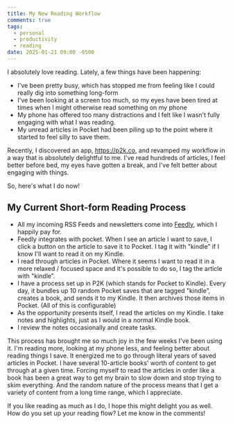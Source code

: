 ```yaml
---
title: My New Reading Workflow
comments: true
tags:
  - personal
  - productivity
  - reading
date: 2025-01-21 09:00 -0500
---
```

I absolutely love reading. Lately, a few things have been happening:

* I've been pretty busy, which has stopped me from feeling like I could really dig into something long-form
* I've been looking at a screen too much, so my eyes have been tired at times when I might otherwise read something on my phone
* My phone has offered too many distractions and I felt like I wasn't fully engaging with what I was reading.
* My unread articles in Pocket had been piling up to the point where it started to feel silly to save them.

Recently, I discovered an app, <https://p2k.co>, and revamped my workflow in a way that is absolutely delightful to me. I've read hundreds of articles, I feel better before bed, my eyes have gotten a break, and I've felt better about engaging with things.

So, here's what I do now!

## My Current Short-form Reading Process

* All my incoming RSS Feeds and newsletters come into [Feedly](https://feedly.com), which I happily pay for.
* Feedly integrates with pocket. When I see an article I want to save, I click a button on the article to save it to Pocket. I tag it with "kindle” if I know I'll want to read it on my Kindle.
* I read through articles in Pocket. Where it seems I want to read it in a more relaxed / focused space and it's possible to do so, I tag the article with "kindle”.
* I have a process set up in P2K (which stands for Pocket to Kindle). Every day, it bundles up 10 random Pocket saves that are tagged "kindle”, creates a book, and sends it to my Kindle. It then archives those items in Pocket. (All of this is configurable)
* As the opportunity presents itself, I read the articles on my Kindle. I take notes and highlights, just as I would in a normal Kindle book.
* I review the notes occasionally and create tasks.

This process has brought me so much joy in the few weeks I've been using it. I'm reading more, looking at my phone less, and feeling better about reading things I save. It energized me to go through literal years of saved articles in Pocket. I have several 10-article books' worth of content to get through at a given time. Forcing myself to read the articles in order like a book has been a great way to get my brain to slow down and stop trying to skim everything. And the random nature of the process means that I get a variety of content from a long time range, which I appreciate.

If you like reading as much as I do, I hope this might delight you as well. How do you set up your reading flow? Let me know in the comments!
